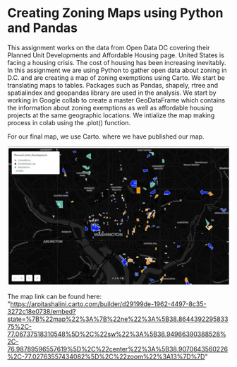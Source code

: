 # Creating Zoning Maps using Python and Pandas

This assignment works on the data from Open Data DC covering their Planned Unit Developments and Affordable Housing page. United States is facing a housing crisis. The cost of housing has been increasing inevitably. In this assignment we are using Python to gather open data about zoning in D.C. and are creating a map of zoning exemptions using Carto. We start be translating maps to tables. Packages such as Pandas, shapely, rtree and spatialindex and geopandas library are used in the analysis. We start by working in Google collab to create a master GeoDataFrame which contains the information about zoning exemptions as well as affordable housing projects at the same geographic locations. We intialize the map making process in colab using the .plot() function. 

For our final map, we use Carto. where we have published our map. 

<img src = "DC_PUD.jpg">

The map link can be found here: "https://arpitashalini.carto.com/builder/d29199de-1962-4497-8c35-3272c18e0738/embed?state=%7B%22map%22%3A%7B%22ne%22%3A%5B38.864439229583375%2C-77.06737518310548%5D%2C%22sw%22%3A%5B38.94966390388528%2C-76.98789596557619%5D%2C%22center%22%3A%5B38.9070643560226%2C-77.02763557434082%5D%2C%22zoom%22%3A13%7D%7D"
